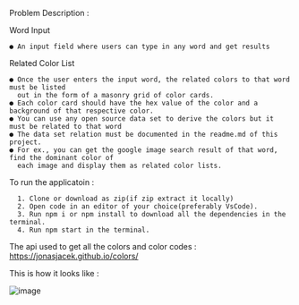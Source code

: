   Problem Description :
  
  Word Input 
  
    ● An input field where users can type in any word and get results 
  
  
  Related Color List 
  
    ● Once the user enters the input word, the related colors to that word must be listed
      out in the form of a masonry grid of color cards. 
    ● Each color card should have the hex value of the color and a background of that respective color. 
    ● You can use any open source data set to derive the colors but it must be related to that word 
    ● The data set relation must be documented in the readme.md of this project.
    ● For ex., you can get the google image search result of that word, find the dominant color of
      each image and display them as related color lists. 


To run the applicatoin : 

      1. Clone or download as zip(if zip extract it locally) 
      2. Open code in an editor of your choice(preferably VsCode).
      3. Run npm i or npm install to download all the dependencies in the terminal. 
      4. Run npm start in the terminal. 

The api used to get all the colors and color codes : https://jonasjacek.github.io/colors/


This is how it looks like : 
    
![image](https://user-images.githubusercontent.com/36701679/139941416-05af1b95-517f-4b92-b40d-48c191890c2c.png)
